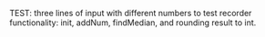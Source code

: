 TEST: three lines of input with different numbers to test recorder functionality: init, addNum, findMedian, and rounding result to int.
